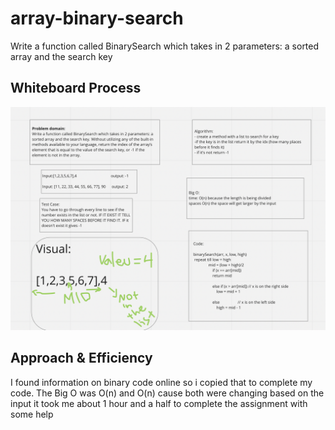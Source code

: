 # array-binary-search
 Write a function called BinarySearch which takes in 2 parameters: a sorted array and the search key

## Whiteboard Process
![](./wb_binary_search.png)

## Approach & Efficiency
 I found information on binary code online so i copied that to complete my code. The Big O was O(n) and O(n) cause both were changing based on the input
it took me about 1 hour and a half to complete the assignment with some help
